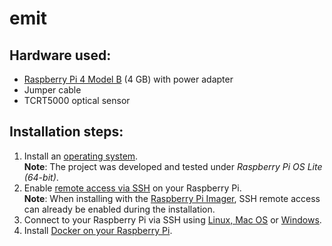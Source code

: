 # emit

## Hardware used:
* [Raspberry Pi 4 Model B](https://www.raspberrypi.com/products/raspberry-pi-4-model-b/?variant=raspberry-pi-4-model-b-4gb) (4 GB) with power adapter
* Jumper cable
* TCRT5000 optical sensor

## Installation steps:
1. Install an [operating system](https://www.raspberrypi.com/software/operating-systems/).  
**Note**: The project was developed and tested under *Raspberry Pi OS Lite (64-bit)*.
2. Enable [remote access via SSH](https://www.raspberrypi.com/documentation/computers/remote-access.html#ssh) on your Raspberry Pi.  
**Note**: When installing with the [Raspberry Pi Imager](https://www.raspberrypi.com/software/),
SSH remote access can already be enabled during the installation.
3. Connect to your Raspberry Pi via SSH
using [Linux, Mac OS](https://www.raspberrypi.com/documentation/computers/remote-access.html#secure-shell-from-linux-or-mac-os)
or [Windows](https://www.raspberrypi.com/documentation/computers/remote-access.html#secure-shell-from-windows-10).
4. Install [Docker on your Raspberry Pi](https://raspberrytips.com/docker-on-raspberry-pi/).


